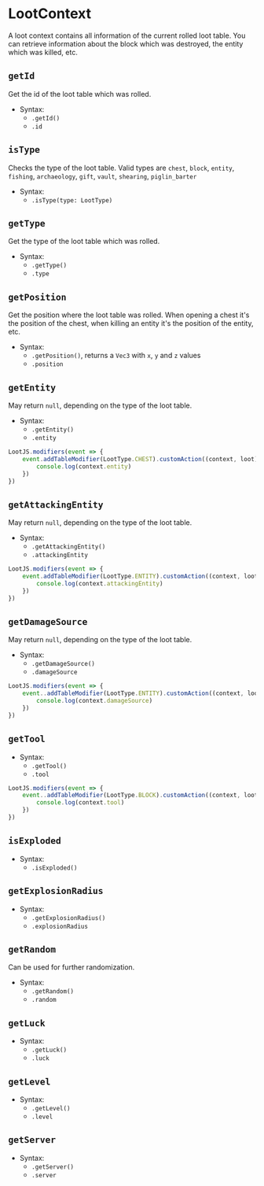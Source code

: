 # LootContext

A loot context contains all information of the current rolled loot table. You can retrieve information about the block which was destroyed, the entity which was killed, etc.

## `getId`

Get the id of the loot table which was rolled.

-   Syntax:
    -   `.getId()`
    -   `.id`

## `isType`

Checks the type of the loot table. Valid types are `chest`, `block`, `entity`, `fishing`, `archaeology`, `gift`, `vault`, `shearing`, `piglin_barter`

-   Syntax:
    -   `.isType(type: LootType)`

## `getType`

Get the type of the loot table which was rolled.

-   Syntax:
    -   `.getType()`
    -   `.type`

## `getPosition`

Get the position where the loot table was rolled. When opening a chest it's the position of the chest, when killing an entity it's the position of the entity, etc.

-   Syntax:
    -   `.getPosition()`, returns a `Vec3` with `x`, `y` and `z` values
    -   `.position`

## `getEntity`

May return `null`, depending on the type of the loot table.

-   Syntax:
    -   `.getEntity()`
    -   `.entity`

```js
LootJS.modifiers(event => {
    event.addTableModifier(LootType.CHEST).customAction((context, loot) => {
        console.log(context.entity)
    })
})
```

## `getAttackingEntity`

May return `null`, depending on the type of the loot table.

-   Syntax:
    -   `.getAttackingEntity()`
    -   `.attackingEntity`

```js
LootJS.modifiers(event => {
    event.addTableModifier(LootType.ENTITY).customAction((context, loot) => {
        console.log(context.attackingEntity)
    })
})
```

## `getDamageSource`

May return `null`, depending on the type of the loot table.

-   Syntax:
    -   `.getDamageSource()`
    -   `.damageSource`

```js
LootJS.modifiers(event => {
    event..addTableModifier(LootType.ENTITY).customAction((context, loot) => {
        console.log(context.damageSource)
    })
})
```

## `getTool`

-   Syntax:
    -   `.getTool()`
    -   `.tool`

```js
LootJS.modifiers(event => {
    event..addTableModifier(LootType.BLOCK).customAction((context, loot) => {
        console.log(context.tool)
    })
})
```

## `isExploded`

-   Syntax:
    -   `.isExploded()`

## `getExplosionRadius`

-   Syntax:
    -   `.getExplosionRadius()`
    -   `.explosionRadius`

## `getRandom`

Can be used for further randomization.

-   Syntax:
    -   `.getRandom()`
    -   `.random`

## `getLuck`

-   Syntax:
    -   `.getLuck()`
    -   `.luck`

## `getLevel`

-   Syntax:
    -   `.getLevel()`
    -   `.level`

## `getServer`

-   Syntax:
    -   `.getServer()`
    -   `.server`
